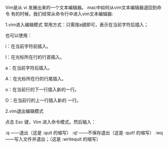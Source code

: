 Vim是从 vi 发展出来的一个文本编辑器。
mac中如何从vim文本编辑器退回到命令
有的时候，我们经常从命令行中进入vim文本编辑器:

1.vim进入编辑模式
常用方式：只需按a键即可，表示在当前字符后插入；

也可以使用：

i：在当前字符前插入。

I：在光标所在行的行首插入。

a：在当前字符后插入。

A：在光标所在行的行尾插入。

o：在当前行的下一行插入新的一行。

O：在当前行的上一行插入新的 一行。


2.vim退出编辑模式

点击 Esc 键，Vim 进入命令模式。然后输入：

:q  ——退出（这是 :quit 的缩写）
:q! ——不保存退出（这是  :quit! 的缩写）
:wq ——写入文件并退出；（这是 :writequit 的缩写）